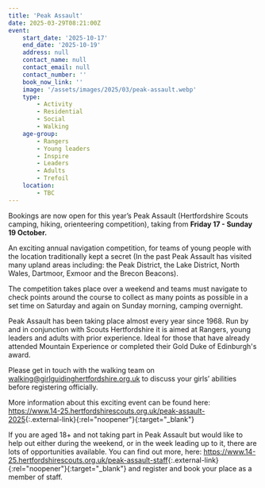 ```yaml
---
title: 'Peak Assault'
date: 2025-03-29T08:21:00Z
event:
    start_date: '2025-10-17'
    end_date: '2025-10-19'
    address: null
    contact_name: null
    contact_email: null
    contact_number: ''
    book_now_link: ''
    image: '/assets/images/2025/03/peak-assault.webp'
    type:
        - Activity
        - Residential
        - Social
        - Walking
    age-group:
        - Rangers
        - Young leaders
        - Inspire
        - Leaders
        - Adults
        - Trefoil
    location:
        - TBC
---
```

Bookings are now open for this year’s Peak Assault (Hertfordshire Scouts camping, hiking, orienteering competition), taking from **Friday 17 - Sunday 19 October.**

An exciting annual navigation competition, for teams of young people with the location traditionally kept a secret (In the past Peak Assault has visited many upland areas including: the Peak District, the Lake District, North Wales, Dartmoor, Exmoor and the Brecon Beacons).

The competition takes place over a weekend and teams must navigate to check points around the course to collect as many points as possible in a set time on Saturday and again on Sunday morning, camping overnight.

Peak Assault has been taking place almost every year since 1968. Run by and in conjunction with Scouts Hertfordshire it is aimed at Rangers, young leaders and adults with prior experience. Ideal for those that have already attended Mountain Experience or completed their Gold Duke of Edinburgh's award.

Please get in touch with the walking team on <walking@girlguidinghertfordshire.org.uk> to discuss your girls’ abilities before registering officially.

More information about this exciting event can be found here: <https://www.14-25.hertfordshirescouts.org.uk/peak-assault-2025>{:.external-link}{:rel="noopener"}{:target="_blank"}

If you are aged 18+ and not taking part in Peak Assault but would like to help out either during the weekend, or in the week leading up to it, there are lots of opportunities available. You can find out more, here: <https://www.14-25.hertfordshirescouts.org.uk/peak-assault-staff>{:.external-link}{:rel="noopener"}{:target="_blank"} and register and book your place as a member of staff.

